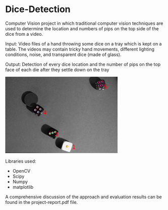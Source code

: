 # Dice-Detection

Computer Vision project in which traditional computer vision techniques are used to determine the location and numbers of pips on the top side of the dice from a video.

Input: Video files of a hand throwing some dice on a tray which is kept on a table. The videos may contain tricky hand movements, different lighting conditions, noise, and transparent dice (made of glass). 

Output: Detection of every dice location and the number of pips on the top face of each die after they settle down on the tray

![sample output of the code](https://github.com/Kishaan/Dice-Detection/blob/master/images/cluster2.png?raw=true)

Libraries used:

* OpenCV
* Scipy
* Numpy
* matplotlib

A comprehensive discussion of the approach and evaluation results can be found in the project-report.pdf file.
